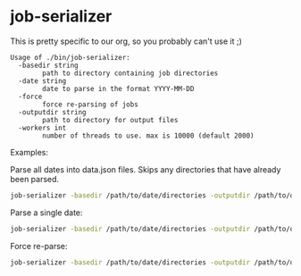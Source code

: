 # job-serializer

This is pretty specific to our org, so you probably can't use it ;)

```
Usage of ./bin/job-serializer:
  -basedir string
        path to directory containing job directories
  -date string
        date to parse in the format YYYY-MM-DD
  -force
        force re-parsing of jobs
  -outputdir string
        path to directory for output files
  -workers int
        number of threads to use. max is 10000 (default 2000)
```

Examples:

Parse all dates into data.json files. 
Skips any directories that have already been parsed.

```bash
job-serializer -basedir /path/to/date/directories -outputdir /path/to/output/directory
```

Parse a single date:

```bash
job-serializer -basedir /path/to/date/directories -outputdir /path/to/output/directory -date 2022-01-01
```

Force re-parse:

```bash
job-serializer -basedir /path/to/date/directories -outputdir /path/to/output/directory -date 2022-01-01 -force
```

